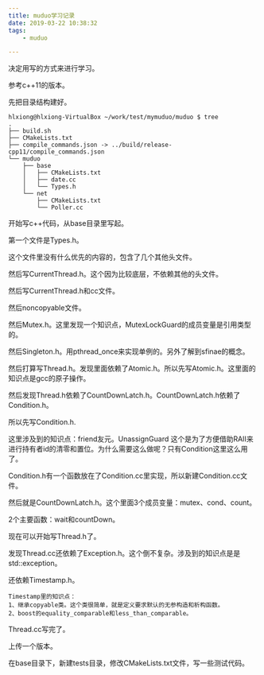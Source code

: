 ```yaml
---
title: muduo学习记录
date: 2019-03-22 10:38:32
tags:
	- muduo

---
```






决定用写的方式来进行学习。

参考c++11的版本。

先把目录结构建好。

```
hlxiong@hlxiong-VirtualBox ~/work/test/mymuduo/muduo $ tree
.
├── build.sh
├── CMakeLists.txt
├── compile_commands.json -> ../build/release-cpp11/compile_commands.json
└── muduo
    ├── base
    │   ├── CMakeLists.txt
    │   ├── date.cc
    │   └── Types.h
    └── net
        ├── CMakeLists.txt
        └── Poller.cc
```

开始写c++代码，从base目录里写起。

第一个文件是Types.h。

这个文件里没有什么优先的内容的，包含了几个其他头文件。

然后写CurrentThread.h。这个因为比较底层，不依赖其他的头文件。

然后写CurrentThread.h和cc文件。

然后noncopyable文件。

然后Mutex.h。这里发现一个知识点，MutexLockGuard的成员变量是引用类型的。

然后Singleton.h。用pthread_once来实现单例的。另外了解到sfinae的概念。

然后打算写Thread.h。发现里面依赖了Atomic.h。所以先写Atomic.h。这里面的知识点是gcc的原子操作。

然后发现Thread.h依赖了CountDownLatch.h。CountDownLatch.h依赖了Condition.h。

所以先写Condition.h.

这里涉及到的知识点：friend友元。UnassignGuard 这个是为了方便借助RAII来进行持有者id的清零和置位。为什么需要这么做呢？只有Condition这里这么用了。

Condition.h有一个函数放在了Condition.cc里实现，所以新建Condition.cc文件。

然后就是CountDownLatch.h。这个里面3个成员变量：mutex、cond、count。

2个主要函数：wait和countDown。

现在可以开始写Thread.h了。

发现Thread.cc还依赖了Exception.h。这个倒不复杂。涉及到的知识点是是std::exception。

还依赖Timestamp.h。

```
Timestamp里的知识点：
1、继承copyable类。这个类很简单，就是定义要求默认的无参构造和析构函数。
2、boost的equality_comparable和less_than_comparable。
```

Thread.cc写完了。

上传一个版本。

在base目录下，新建tests目录，修改CMakeLists.txt文件，写一些测试代码。











